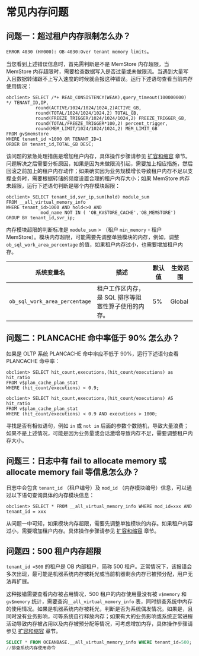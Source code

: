 # 常见内存问题

## 问题一：超过租户内存限制怎么办？

`ERROR 4030 (HY000): OB-4030:Over tenant memory limits`。

当您看到上述错误信息时，首先需判断是不是 MemStore 内存超限，当 MemStore 内存超限时，需要检查数据写入是否过量或未做限流。当遇到大量写入且数据转储跟不上写入速度的时候就会报这种错误。运行下述语句查看当前内存使用情况：

```unknow
obclient> SELECT /*+ READ_CONSISTENCY(WEAK),query_timeout(100000000) */ TENANT_ID,IP,
           round(ACTIVE/1024/1024/1024,2)ACTIVE_GB,
           round(TOTAL/1024/1024/1024,2) TOTAL_GB,
           round(FREEZE_TRIGGER/1024/1024/1024,2) FREEZE_TRIGGER_GB,
           round(TOTAL/FREEZE_TRIGGER*100,2) percent_trigger,
           round(MEM_LIMIT/1024/1024/1024,2) MEM_LIMIT_GB 
FROM gv$memstore
WHERE tenant_id >1000 OR TENANT_ID=1
ORDER BY tenant_id,TOTAL_GB DESC;
```

该问题的紧急处理措施是增加租户内存，具体操作步骤请参见 [扩容和缩容](../../1100.operation-and-maintenance-management/200.scale-out-and-scale-in/100.overview-of-scale-out-and-scale-in.md) 章节。问题解决之后需要分析原因，如果是因为未做限流引起，需要加上相应措施，然后回滚之前加上的租户内存动作；如果确实因为业务规模增长导致租户内存不足以支撑业务时，需要根据转储的频度设置合理的租户内存大小；如果 MemStore 内存未超限，运行下述语句判断是哪个内存模块超限：

```unknow
obclient> SELECT tenant_id,svr_ip,sum(hold) module_sum
FROM __all_virtual_memory_info
WHERE tenant_id>1000 AND hold<>0 AND
             mod_name NOT IN ( 'OB_KVSTORE_CACHE','OB_MEMSTORE')
GROUP BY tenant_id,svr_ip;
```

内存模块超限的判断标准是 `module_sum` \> （租户 `min_memory` - 租户 MemStore）。模块内存超限，可能需要先调整单独模块的内存，例如，调整 `ob_sql_work_area_percentage` 的值，如果租户内存过小，也需要增加租户内存。

|             系统变量名             |              描述              | 默认值 |  生效范围  |
|-------------------------------|------------------------------|-----|--------|
| `ob_sql_work_area_percentage` | 租户工作区内存，是 SQL 排序等阻塞性算子使用的内存。 | 5%  | Global |

## 问题二：PLANCACHE 命中率低于 90% 怎么办？

如果是 OLTP 系统 PLANCACHE 命中率应不低于 90%，运行下述语句查看 PLANCACHE 命中率：

```unknow
obclient> SELECT hit_count,executions,(hit_count/executions) as hit_ratio
FROM v$plan_cache_plan_stat
WHERE (hit_count/executions) < 0.9;

obclient> SELECT hit_count,executions,(hit_count/executions) AS hit_ratio
FROM v$plan_cache_plan_stat
WHERE (hit_count/executions) < 0.9 AND executions > 1000;
```

寻找是否有相似语句，例如 `in` 或 `not in` 后面的参数个数随机，导致大量浪费；如果不是上述情况，可能是因为业务量或会话激增导致内存不足，需要调整租户内存大小。

## 问题三：日志中有 fail to allocate memory 或 allocate memory fail 等信息怎么办？

日志中会包含 `tenant_id` （租户编号）及 `mod_id` （内存模块编号）信息，可以通过以下语句查询具体的内存模块信息：

```unknow
obclient> SELECT * FROM __all_virtual_memory_info WHERE mod_id=xxx AND tenant_id = xxx
```

从问题一中可知，如果模块内存超限，需要先调整单独模块的内存。如果租户内容过小，需要增加租户内存。具体操作步骤请参见 [扩容和缩容](../../1100.operation-and-maintenance-management/200.scale-out-and-scale-in/100.overview-of-scale-out-and-scale-in.md) 章节。

## 问题四：500 租户内存超限

`tenant_id =500` 的租户是 OB 内部租户，简称 500 租户。正常情况下，该报错会多次出现，最可能是机器系统内存被耗光或当前机器剩余内存已被预分配，用户无法再扩展。

这种报错需要查看内存被占用情况，500 租户的内存使用量没有被 `v$memory` 和 `gv$memory` 统计，需要查询`__all_virtual_memory_info` 表，同时排查系统中内存的使用情况。如果是机器系统内存被耗光，判断是否为系统偶发情况。如果是，且同时没有业务影响，可等系统自行释放内存；如果有大的业务影响或系统正常进程活动导致内存被占用以及内存被预分配等情况，可考虑增加内存，具体操作步骤请参见 [扩容和缩容](../../1100.operation-and-maintenance-management/200.scale-out-and-scale-in/100.overview-of-scale-out-and-scale-in.md) 章节。

```sql
SELECT * FROM OCEANBASE.__all_virtual_memory_info WHERE tenant_id=500;
//排查系统内存使用命令
```
